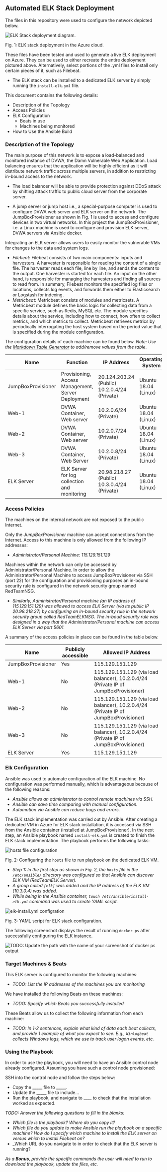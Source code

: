 ## Automated ELK Stack Deployment

The files in this repository were used to configure the network depicted below.

![ELK Stack deployment diagram.](https://github.com/NZS-USYD/CyberSec/blob/main/Diagrams/ELK-StackDeployment.png)

Fig. 1: ELK stack deployment in the Azure cloud. 

These files have been tested and used to generate a live ELK deployment on Azure. They can be used to either recreate the entire deployment pictured above. Alternatively, select portions of the .yml files to install only certain pieces of it, such as Filebeat.

  - The ELK stack can be installed to a dedicated ELK server by simply running the `install-elk.yml` file.

This document contains the following details:
- Description of the Topology
- Access Policies
- ELK Configuration
  - Beats in use
  - Machines being monitored
- How to Use the Ansible Build


### Description of the Topology

The main purpose of this network is to expose a load-balanced and monitored instance of DVWA, the Damn Vulnerable Web Application. Load balancing ensures that the application will be highly efficient as it will distribute network traffic across multiple servers, in addition to restricting in-bound access to the network.
- The load balancer will be able to provide protection against DDoS attack by shifting attack traffic to public cloud server from the corporate server. 

- A jump server or jump host i.e., a special-purpose computer is used to configure DVWA web server and ELK server on the network. The JumpBoxProvisioner as shown in Fig. 1 is used to access and configure devices in two virtual networks. In this project the JumpBoxProvisioner, i.e. a Linux machine is used to configure and provision ELK server, DVWA servers via Ansible docker.

Integrating an ELK server allows users to easily monitor the vulnerable VMs for changes to the data and system logs.

- _Filebeat_: Filebeat consists of two main components: inputs and harvesters. A harvester is responsible for reading the content of a single file. The harvester reads each file, line by line, and sends the content to the output. One harvester is started for each file. An input on the other hand, is responsible for managing the harvesters and finding all sources to read from. In summary, Filebeat monitors the specified log files or locations, collects log events, and forwards them either to Elasticsearch or Logstash for indexing.
- _Metricbeat_: Metricbeat consists of modules and metricsets. A Metricbeat module defines the basic logic for collecting data from a specific service, such as Redis, MySQL etc. The module specifies details about the service, including how to connect, how often to collect metrics, and which metrics to collect. Metricbeat retrieves metrics by periodically interrogating the host system based on the period value that is specified during the module configuration.

The configuration details of each machine can be found below.
_Note: Use the [Markdown Table Generator](http://www.tablesgenerator.com/markdown_tables) to add/remove values from the table_.

| Name               | Function                                           | IP Address                                   | Operating System     |
|--------------------|----------------------------------------------------|----------------------------------------------|----------------------|
| JumpBoxProvisioner | Provisioning, Access Management, Server Deployment | 20.124.203.24 (Public) 10.2.0.4/24 (Private) | Ubuntu 18.04 (Linux) |
| Web-1              | DVWA Container, Web server                         | 10.2.0.6/24 (Private)                        | Ubuntu 18.04 (Linux) |
| Web-2              | DVWA Container, Web server                         | 10.2.0.7/24 (Private)                        | Ubuntu 18.04 (Linux) |
| Web-3              | DVWA Container, Web Server                         | 10.2.0.8/24 (Private)                        | Ubuntu 18.04 (Linux) |
| ELK Server         | ELK Server for log collection  and monitoring      | 20.98.218.27 (Public) 10.3.0.4/24 (Private)  | Ubuntu 18.04 (Linux) |

### Access Policies

The machines on the internal network are not exposed to the public Internet. 

Only the _JumpBoxProvisioner_ machine can accept connections from the Internet. Access to this machine is only allowed from the following IP addresses:
- _Administrator/Personal Machine: 115.129.151.129_

Machines within the network can only be accessed by Administrator/Personal Machine. In order to allow the Administrator/Personal Machine to access JumpBoxProvisioner via SSH (port 22) for the configuration and provisioning purposes an in-bound security rule is configured in the network security group named RedTeamNSG.
- _Similarly, Administrator/Personal machine (an IP address of 115.129.151.129) was allowed to access ELK Server (via its public IP 20.98.218.27) by configuring an in-bound security rule in the network security group called RedTeamELKNSG. The in-boud security rule was designed in a way that the Administrator/Personal machine can access ELK Server via port 5601._

A summary of the access policies in place can be found in the table below.

| Name               | Publicly accessible | Allowed IP Address                                                                   |
|--------------------|---------------------|--------------------------------------------------------------------------------------|
| JumpBoxProvisioner | Yes                 | 115.129.151.129                                                                      |
| Web-1              | No                  | 115.129.151.129 (via load balancer),  10.2.0.4/24 (Private IP of JumpBoxProvisioner) |
| Web-2              | No                  | 115.129.151.129 (via load balancer), 10.2.0.4/24 (Private IP of JumpBoxProvisioner)  |
| Web-3              | No                  | 115.129.151.129 (via load balancer),  10.2.0.4/24 (Private IP of JumpBoxProvisioner) |
| ELK Server         | Yes                 | 115.129.151.129                                                                      |

### Elk Configuration

Ansible was used to automate configuration of the ELK machine. No configuration was performed manually, which is advantageous because of the following reasons:
- _Ansible allows an administrator to control remote machines via SSH._
- _Ansible can save time comparing with manual configuration._
- _Automation via Ansible can reduce bugs and errors._

The ELK stack implementation was carried out by Ansible. After creating a dedicated VM in Azure for ELK stack installation, it is accessed via SSH from the Ansible container (installed at JumpBoxProvisioner). In the next step, an Ansible playbook named `install-elk.yml` is created to finish the ELK stack implementation. The playbook performs the following tasks:

![hosts file configuration](https://github.com/NZS-USYD/CyberSec/blob/main/Diagrams/hosts%20file%20configuration%20for%20Ansible%20to%20run%20playbook%20to%20dedicated%20ELK%20server.png)

Fig. 2: Configuring the `hosts` file to run playbook on the dedicated ELK VM. 

- _Step 1: In the first step as shown in Fig. 2, the `hosts` file in the `/etc/ansible/` directory was configured so that Ansible can discover ELK VM (RedTeamELK Server)._
- _A group called `[elk]` was added and the IP address of the ELK VM (10.3.0.4) was added._
- _While being in the Ansible container, `touch /etc/ansible/install-elk.yml` command was used to create YAML script._


![elk-install.yml configration](https://github.com/NZS-USYD/CyberSec/blob/main/Diagrams/YAML%20script%20for%20ELK%20stack%20configuration.png)

Fig. 3: YAML script for ELK stack configuration.  

The following screenshot displays the result of running `docker ps` after successfully configuring the ELK instance.

![TODO: Update the path with the name of your screenshot of docker ps output](Images/docker_ps_output.png)

### Target Machines & Beats
This ELK server is configured to monitor the following machines:
- _TODO: List the IP addresses of the machines you are monitoring_

We have installed the following Beats on these machines:
- _TODO: Specify which Beats you successfully installed_

These Beats allow us to collect the following information from each machine:
- _TODO: In 1-2 sentences, explain what kind of data each beat collects, and provide 1 example of what you expect to see. E.g., `Winlogbeat` collects Windows logs, which we use to track user logon events, etc._

### Using the Playbook
In order to use the playbook, you will need to have an Ansible control node already configured. Assuming you have such a control node provisioned: 

SSH into the control node and follow the steps below:
- Copy the _____ file to _____.
- Update the _____ file to include...
- Run the playbook, and navigate to ____ to check that the installation worked as expected.

_TODO: Answer the following questions to fill in the blanks:_
- _Which file is the playbook? Where do you copy it?_
- _Which file do you update to make Ansible run the playbook on a specific machine? How do I specify which machine to install the ELK server on versus which to install Filebeat on?_
- _Which URL do you navigate to in order to check that the ELK server is running?

_As a **Bonus**, provide the specific commands the user will need to run to download the playbook, update the files, etc._
